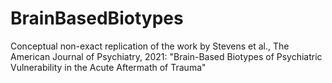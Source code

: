 # BrainBasedBiotypes
Conceptual non-exact replication of the work by Stevens et al., The American Journal of Psychiatry, 2021:
"Brain-Based Biotypes of Psychiatric Vulnerability in the Acute Aftermath of Trauma"
